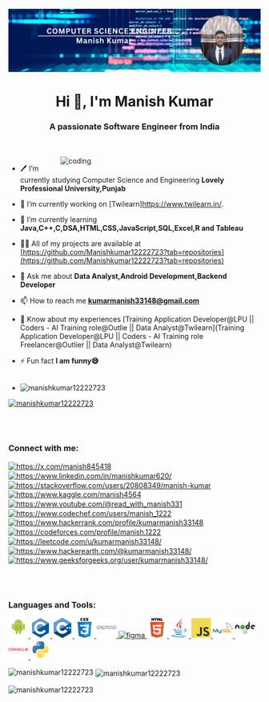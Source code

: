 ![log](https://github.com/Manishkumar12222723/Manishkumar12222723/blob/main/Github%20Banner.png)

<h1 align="center">Hi 👋, I'm Manish Kumar</h1>
<h3 align="center">A passionate Software Engineer from India </h3><br></br>


<image align="right" alt="coding" width="400" src= "https://i.pinimg.com/550x/54/e3/7d/54e37d8074ebcde1d96c77d7b2a7f310.jpg">


- 🖊️ I’m currently studying Computer Science and Engineering **Lovely Professional University,Punjab**
  
- 🔭 I’m currently working on [Twilearn]https://www.twilearn.in/.
 
- 🌱 I’m currently learning **Java,C++,C,DSA,HTML,CSS,JavaScript,SQL,Excel,R and Tableau**

- 👨‍💻 All of my projects are available at [https://github.com/Manishkumar12222723?tab=repositories](https://github.com/Manishkumar12222723?tab=repositories)

- 💬 Ask me about **Data Analyst,Android Development,Backend Developer**

- 📫 How to reach me **kumarmanish33148@gmail.com**

- 📄 Know about my experiences [Training Application Developer@LPU || Coders - AI Training role@Outlie || Data Analyst@Twilearn](Training Application Developer@LPU || Coders - AI Training role Freelancer@Outlier || Data Analyst@Twilearn)

- ⚡ Fun fact **I am funny😅**<br>  </br>

- <p align="left"> <img src="https://komarev.com/ghpvc/?username=manishkumar12222723&label=Profile%20views&color=0e75b6&style=flat" alt="manishkumar12222723" /> </p>

<p align="left"> <a href="https://github.com/ryo-ma/github-profile-trophy"><img src="https://github-profile-trophy.vercel.app/?username=manishkumar12222723" alt="manishkumar12222723" /></a> </p><br></br> 


<h3 align="left">Connect with me:</h3>
<p align="left">
<a href="https://twitter.com/https://x.com/manish845418" target="blank"><img align="center" src="https://raw.githubusercontent.com/rahuldkjain/github-profile-readme-generator/master/src/images/icons/Social/twitter.svg" alt="https://x.com/manish845418" height="30" width="40" /></a>
<a href="https://linkedin.com/in/https://www.linkedin.com/in/manishkumar620/" target="blank"><img align="center" src="https://raw.githubusercontent.com/rahuldkjain/github-profile-readme-generator/master/src/images/icons/Social/linked-in-alt.svg" alt="https://www.linkedin.com/in/manishkumar620/" height="30" width="40" /></a>
<a href="https://stackoverflow.com/users/https://stackoverflow.com/users/20808349/manish-kumar" target="blank"><img align="center" src="https://raw.githubusercontent.com/rahuldkjain/github-profile-readme-generator/master/src/images/icons/Social/stack-overflow.svg" alt="https://stackoverflow.com/users/20808349/manish-kumar" height="30" width="40" /></a>
<a href="https://kaggle.com/https://www.kaggle.com/manish4564" target="blank"><img align="center" src="https://raw.githubusercontent.com/rahuldkjain/github-profile-readme-generator/master/src/images/icons/Social/kaggle.svg" alt="https://www.kaggle.com/manish4564" height="30" width="40" /></a>
<a href="https://www.youtube.com/c/https://www.youtube.com/@read_with_manish331" target="blank"><img align="center" src="https://raw.githubusercontent.com/rahuldkjain/github-profile-readme-generator/master/src/images/icons/Social/youtube.svg" alt="https://www.youtube.com/@read_with_manish331" height="30" width="40" /></a>
<a href="https://www.codechef.com/users/https://www.codechef.com/users/manish_1222" target="blank"><img align="center" src="https://cdn.jsdelivr.net/npm/simple-icons@3.1.0/icons/codechef.svg" alt="https://www.codechef.com/users/manish_1222" height="30" width="40" /></a>
<a href="https://www.hackerrank.com/https://www.hackerrank.com/profile/kumarmanish33148" target="blank"><img align="center" src="https://raw.githubusercontent.com/rahuldkjain/github-profile-readme-generator/master/src/images/icons/Social/hackerrank.svg" alt="https://www.hackerrank.com/profile/kumarmanish33148" height="30" width="40" /></a>
<a href="https://codeforces.com/profile/https://codeforces.com/profile/manish.1222" target="blank"><img align="center" src="https://raw.githubusercontent.com/rahuldkjain/github-profile-readme-generator/master/src/images/icons/Social/codeforces.svg" alt="https://codeforces.com/profile/manish.1222" height="30" width="40" /></a>
<a href="https://www.leetcode.com/https://leetcode.com/u/kumarmanish33148/" target="blank"><img align="center" src="https://raw.githubusercontent.com/rahuldkjain/github-profile-readme-generator/master/src/images/icons/Social/leet-code.svg" alt="https://leetcode.com/u/kumarmanish33148/" height="30" width="40" /></a>
<a href="https://www.hackerearth.com/https://www.hackerearth.com/@kumarmanish33148/" target="blank"><img align="center" src="https://raw.githubusercontent.com/rahuldkjain/github-profile-readme-generator/master/src/images/icons/Social/hackerearth.svg" alt="https://www.hackerearth.com/@kumarmanish33148/" height="30" width="40" /></a>
<a href="https://auth.geeksforgeeks.org/user/https://www.geeksforgeeks.org/user/kumarmanish33148/" target="blank"><img align="center" src="https://raw.githubusercontent.com/rahuldkjain/github-profile-readme-generator/master/src/images/icons/Social/geeks-for-geeks.svg" alt="https://www.geeksforgeeks.org/user/kumarmanish33148/" height="30" width="40" /></a>
</p><br></br>

<h3 align="left">Languages and Tools:</h3>
<p align="left"> <a href="https://developer.android.com" target="_blank" rel="noreferrer"> <img src="https://raw.githubusercontent.com/devicons/devicon/master/icons/android/android-original-wordmark.svg" alt="android" width="40" height="40"/> </a> <a href="https://www.cprogramming.com/" target="_blank" rel="noreferrer"> <img src="https://raw.githubusercontent.com/devicons/devicon/master/icons/c/c-original.svg" alt="c" width="40" height="40"/> </a> <a href="https://www.w3schools.com/cpp/" target="_blank" rel="noreferrer"> <img src="https://raw.githubusercontent.com/devicons/devicon/master/icons/cplusplus/cplusplus-original.svg" alt="cplusplus" width="40" height="40"/> </a> <a href="https://www.w3schools.com/css/" target="_blank" rel="noreferrer"> <img src="https://raw.githubusercontent.com/devicons/devicon/master/icons/css3/css3-original-wordmark.svg" alt="css3" width="40" height="40"/> </a> <a href="https://expressjs.com" target="_blank" rel="noreferrer"> <img src="https://raw.githubusercontent.com/devicons/devicon/master/icons/express/express-original-wordmark.svg" alt="express" width="40" height="40"/> </a> <a href="https://www.figma.com/" target="_blank" rel="noreferrer"> <img src="https://www.vectorlogo.zone/logos/figma/figma-icon.svg" alt="figma" width="40" height="40"/> </a> <a href="https://www.w3.org/html/" target="_blank" rel="noreferrer"> <img src="https://raw.githubusercontent.com/devicons/devicon/master/icons/html5/html5-original-wordmark.svg" alt="html5" width="40" height="40"/> </a> <a href="https://www.java.com" target="_blank" rel="noreferrer"> <img src="https://raw.githubusercontent.com/devicons/devicon/master/icons/java/java-original.svg" alt="java" width="40" height="40"/> </a> <a href="https://developer.mozilla.org/en-US/docs/Web/JavaScript" target="_blank" rel="noreferrer"> <img src="https://raw.githubusercontent.com/devicons/devicon/master/icons/javascript/javascript-original.svg" alt="javascript" width="40" height="40"/> </a> <a href="https://www.mysql.com/" target="_blank" rel="noreferrer"> <img src="https://raw.githubusercontent.com/devicons/devicon/master/icons/mysql/mysql-original-wordmark.svg" alt="mysql" width="40" height="40"/> </a> <a href="https://nodejs.org" target="_blank" rel="noreferrer"> <img src="https://raw.githubusercontent.com/devicons/devicon/master/icons/nodejs/nodejs-original-wordmark.svg" alt="nodejs" width="40" height="40"/> </a> <a href="https://www.oracle.com/" target="_blank" rel="noreferrer"> <img src="https://raw.githubusercontent.com/devicons/devicon/master/icons/oracle/oracle-original.svg" alt="oracle" width="40" height="40"/> </a> <a href="https://www.python.org" target="_blank" rel="noreferrer"> <img src="https://raw.githubusercontent.com/devicons/devicon/master/icons/python/python-original.svg" alt="python" width="40" height="40"/> </a> </p>

<p><img align="left" src="https://github-readme-stats.vercel.app/api/top-langs?username=manishkumar12222723&show_icons=true&locale=en&layout=compact" alt="manishkumar12222723" /></p>

<p>&nbsp;<img align="center" src="https://github-readme-stats.vercel.app/api?username=manishkumar12222723&show_icons=true&locale=en" alt="manishkumar12222723" /></p>

<p><img align="center" src="https://github-readme-streak-stats.herokuapp.com/?user=manishkumar12222723&" alt="manishkumar12222723" /></p>


